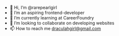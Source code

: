- 👋 Hi, I’m @rarepearlgirl
- 👀 I’m an aspiring frontend-developer 
- 🌱 I’m currently learning at CareerFoundry
- 💞️ I’m looking to collaborate on developing websites
- 📫 How to reach me draculahgirl@gmail.com

<!---
rarepearlgirl/rarepearlgirl is a ✨ special ✨ repository because its `README.md` (this file) appears on your GitHub profile.
You can click the Preview link to take a look at your changes.
--->
